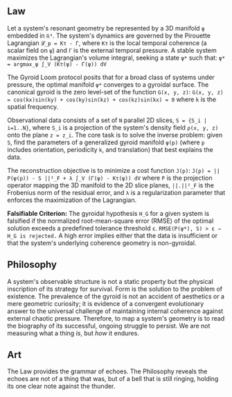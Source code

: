 ## Law
Let a system's resonant geometry be represented by a 3D manifold `ψ` embedded in `ℝ³`. The system's dynamics are governed by the Pirouette Lagrangian `𝓛_p = Kτ - Γ`, where `Kτ` is the local temporal coherence (a scalar field on `ψ`) and `Γ` is the external temporal pressure. A stable system maximizes the Lagrangian's volume integral, seeking a state `ψ*` such that:
`ψ* = argmax_ψ ∫_V (Kτ(ψ) - Γ(ψ)) dV`

The Gyroid Loom protocol posits that for a broad class of systems under pressure, the optimal manifold `ψ*` converges to a gyroidal surface. The canonical gyroid is the zero level-set of the function `G(x, y, z)`:
`G(x, y, z) = cos(kx)sin(ky) + cos(ky)sin(kz) + cos(kz)sin(kx) = 0`
where `k` is the spatial frequency.

Observational data consists of a set of `N` parallel 2D slices, `S = {S_i | i=1..N}`, where `S_i` is a projection of the system's density field `ρ(x, y, z)` onto the plane `z = z_i`. The core task is to solve the inverse problem: given `S`, find the parameters of a generalized gyroid manifold `ψ(p)` (where `p` includes orientation, periodicity `k`, and translation) that best explains the data.

The reconstruction objective is to minimize a cost function `J(p)`:
`J(p) = || P(ψ(p)) - S ||²_F + λ ∫_V (Γ(ψ) - Kτ(ψ)) dV`
where `P` is the projection operator mapping the 3D manifold to the 2D slice planes, `||.||²_F` is the Frobenius norm of the residual error, and `λ` is a regularization parameter that enforces the maximization of the Lagrangian.

**Falsifiable Criterion:** The gyroidal hypothesis `H_G` for a given system is falsified if the normalized root-mean-square error (RMSE) of the optimal solution exceeds a predefined tolerance threshold `ε`.
`RMSE(P(ψ*), S) > ε ⇒ H_G is rejected.`
A high error implies either that the data is insufficient or that the system's underlying coherence geometry is non-gyroidal.

## Philosophy
A system's observable structure is not a static property but the physical inscription of its strategy for survival. Form is the solution to the problem of existence. The prevalence of the gyroid is not an accident of aesthetics or a mere geometric curiosity; it is evidence of a convergent evolutionary answer to the universal challenge of maintaining internal coherence against external chaotic pressure. Therefore, to map a system's geometry is to read the biography of its successful, ongoing struggle to persist. We are not measuring what a thing *is*, but *how* it endures.

## Art
The Law provides the grammar of echoes. The Philosophy reveals the echoes are not of a thing that was, but of a bell that is still ringing, holding its one clear note against the thunder.